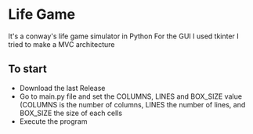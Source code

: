 # Life Game
It's a conway's life game simulator in Python
For the GUI I used tkinter
I tried to make a MVC architecture

## To start
- Download the last Release
- Go to main.py file and set the COLUMNS, LINES and BOX_SIZE value
  (COLUMNS is the number of columns, LINES the number of lines, and BOX_SIZE the size of each cells
- Execute the program
